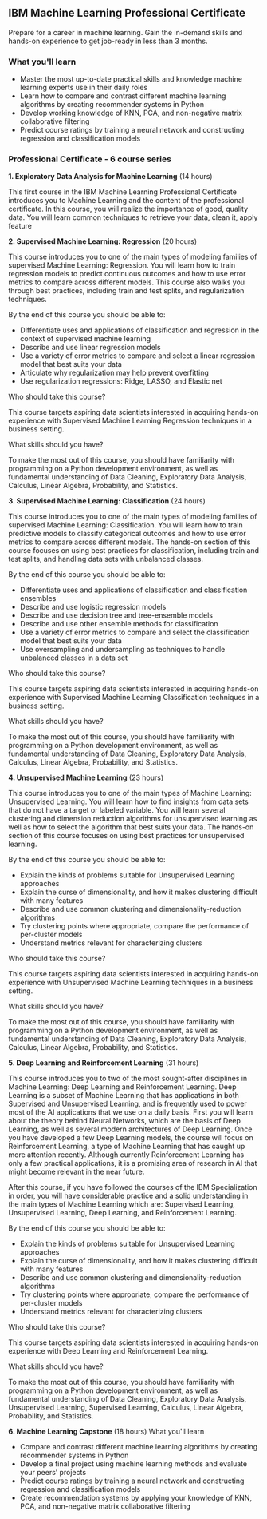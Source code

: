 ## IBM Machine Learning Professional Certificate
Prepare for a career in machine learning. Gain the in-demand skills and hands-on experience to get job-ready in less than 3 months.

### What you'll learn
 - Master the most up-to-date practical skills and knowledge machine learning experts use in their daily roles
 - Learn how to compare and contrast different machine learning algorithms by creating recommender systems in Python 
 - Develop working knowledge of KNN, PCA, and non-negative matrix collaborative filtering
 - Predict course ratings by training a neural network and constructing regression and classification models

### Professional Certificate - 6 course series
**1. Exploratory Data Analysis for Machine Learning** (14 hours)

This first course in the IBM Machine Learning Professional Certificate introduces you to Machine Learning and the content of the professional certificate. In this course, you will realize the importance of good, quality data. You will learn common techniques to retrieve your data, clean it, apply feature 

**2. Supervised Machine Learning: Regression** (20 hours)

This course introduces you to one of the main types of modeling families of supervised Machine Learning: Regression. You will learn how to train regression models to predict continuous outcomes and how to use error metrics to compare across different models. This course also walks you through best practices, including train and test splits, and regularization techniques.

By the end of this course you should be able to:
- Differentiate uses and applications of classification and regression in the context of supervised machine learning 
- Describe and use linear regression models
- Use a variety of error metrics to compare and select a linear regression model that best suits your data
- Articulate why regularization may help prevent overfitting
- Use regularization regressions: Ridge, LASSO, and Elastic net
 
Who should take this course?

This course targets aspiring data scientists interested in acquiring hands-on experience  with Supervised Machine Learning Regression techniques in a business setting.
 
What skills should you have?

To make the most out of this course, you should have familiarity with programming on a Python development environment, as well as fundamental understanding of Data Cleaning, Exploratory Data Analysis, Calculus, Linear Algebra, Probability, and Statistics.

**3. Supervised Machine Learning: Classification** (24 hours)

This course introduces you to one of the main types of modeling families of supervised Machine Learning: Classification. You will learn how to train predictive models to classify categorical outcomes and how to use error metrics to compare across different models. The hands-on section of this course focuses on using best practices for classification, including train and test splits, and handling data sets with unbalanced classes.

By the end of this course you should be able to:
- Differentiate uses and applications of classification and classification ensembles
- Describe and use logistic regression models
- Describe and use decision tree and tree-ensemble models
- Describe and use other ensemble methods for classification
- Use a variety of error metrics to compare and select the classification model that best suits your data
- Use oversampling and undersampling as techniques to handle unbalanced classes in a data set
 
Who should take this course?

This course targets aspiring data scientists interested in acquiring hands-on experience with Supervised Machine Learning Classification techniques in a business setting.
 
What skills should you have?

To make the most out of this course, you should have familiarity with programming on a Python development environment, as well as fundamental understanding of Data Cleaning, Exploratory Data Analysis, Calculus, Linear Algebra, Probability, and Statistics.

**4. Unsupervised Machine Learning** (23 hours)

This course introduces you to one of the main types of Machine Learning: Unsupervised Learning. You will learn how to find insights from data sets that do not have a target or labeled variable. You will learn several clustering and dimension reduction algorithms for unsupervised learning as well as how to select the algorithm that best suits your data. The hands-on section of this course focuses on using best practices for unsupervised learning.

By the end of this course you should be able to:
- Explain the kinds of problems suitable for Unsupervised Learning approaches
- Explain the curse of dimensionality, and how it makes clustering difficult with many features
- Describe and use common clustering and dimensionality-reduction algorithms
- Try clustering points where appropriate, compare the performance of per-cluster models
- Understand metrics relevant for characterizing clusters

Who should take this course?

This course targets aspiring data scientists interested in acquiring hands-on experience with Unsupervised Machine Learning techniques in a business setting.
 
What skills should you have?

To make the most out of this course, you should have familiarity with programming on a Python development environment, as well as fundamental understanding of Data Cleaning, Exploratory Data Analysis, Calculus, Linear Algebra, Probability, and Statistics.

**5. Deep Learning and Reinforcement Learning** (31 hours)

This course introduces you to two of the most sought-after disciplines in Machine Learning: Deep Learning and Reinforcement Learning. Deep Learning is a subset of Machine Learning that has applications in both Supervised and Unsupervised Learning, and is frequently used to power most of the AI applications that we use on a daily basis. First you will learn about the theory behind Neural Networks, which are the basis of Deep Learning, as well as several modern architectures of Deep Learning. Once you have developed a few  Deep Learning models, the course will focus on Reinforcement Learning, a type of Machine Learning that has caught up more attention recently. Although currently Reinforcement Learning has only a few practical applications, it is a promising area of research in AI that might become relevant in the near future.

After this course, if you have followed the courses of the IBM Specialization in order, you will have considerable practice and a solid understanding in the main types of Machine Learning which are: Supervised Learning, Unsupervised Learning, Deep Learning, and Reinforcement Learning.

By the end of this course you should be able to:
- Explain the kinds of problems suitable for Unsupervised Learning approaches
- Explain the curse of dimensionality, and how it makes clustering difficult with many features
- Describe and use common clustering and dimensionality-reduction algorithms
- Try clustering points where appropriate, compare the performance of per-cluster models
- Understand metrics relevant for characterizing clusters

Who should take this course?

This course targets aspiring data scientists interested in acquiring hands-on experience with Deep Learning and Reinforcement Learning.
 
What skills should you have?

To make the most out of this course, you should have familiarity with programming on a Python development environment, as well as fundamental understanding of Data Cleaning, Exploratory Data Analysis, Unsupervised Learning, Supervised Learning, Calculus, Linear Algebra, Probability, and Statistics.

**6. Machine Learning Capstone** (18 hours)
What you'll learn
- Compare and contrast different machine learning algorithms by creating recommender systems in Python  
- Develop a final project using machine learning methods and evaluate your peers’ projects   
- Predict course ratings by training a neural network and constructing regression and classification models  
- Create recommendation systems by applying your knowledge of KNN, PCA, and non-negative matrix collaborative filtering  
